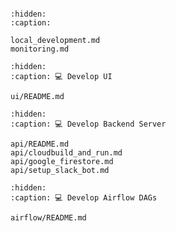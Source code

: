 ```{include} README.md
```

```{toctree}
:hidden:
:caption:

local_development.md
monitoring.md
```


```{toctree}
:hidden:
:caption: 💻 Develop UI

ui/README.md
```

```{toctree}
:hidden:
:caption: 💻 Develop Backend Server

api/README.md
api/cloudbuild_and_run.md
api/google_firestore.md
api/setup_slack_bot.md
```

```{toctree}
:hidden:
:caption: 💻 Develop Airflow DAGs

airflow/README.md
```
